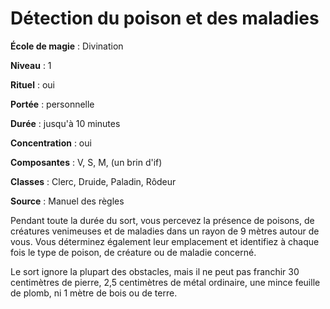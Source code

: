 # Détection du poison et des maladies

**École de magie** : Divination

**Niveau** : 1

**Rituel** : oui

**Portée** : personnelle

**Durée** : jusqu'à 10 minutes

**Concentration** : oui

**Composantes** : V, S, M, (un brin d'if)

**Classes** : Clerc, Druide, Paladin, Rôdeur

**Source** : Manuel des règles

Pendant toute la durée du sort, vous percevez la présence de poisons, de créatures venimeuses et de maladies dans un rayon de 9 mètres autour de vous. Vous déterminez également leur emplacement et identifiez à chaque fois le type de poison, de créature ou de maladie concerné.

Le sort ignore la plupart des obstacles, mais il ne peut pas franchir 30 centimètres de pierre, 2,5 centimètres de métal ordinaire, une mince feuille de plomb, ni 1 mètre de bois ou de terre.
